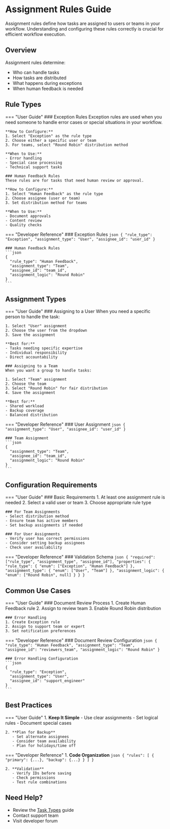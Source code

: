 <!-- # Assignment Rules Guide

Assignment rules define how tasks are assigned to users or teams in your workflow. Understanding and configuring these rules correctly is crucial for efficient workflow execution.

## Overview

Assignment rules determine:
- Who can handle tasks
- How tasks are distributed
- What happens during exceptions
- When human feedback is needed

## Rule Types

### 1. Exception Rules
Used for handling exceptional cases in workflow execution.

```json
{
  "rule_type": "Exception",
  "assignment_type": "User",
  "assignee_id": "user_id"
}
```

### 2. Human Feedback Rules
Used when tasks require human intervention or approval.

```json
{
  "rule_type": "Human Feedback",
  "assignment_type": "Team",
  "assignee_id": "team_id",
  "assignment_logic": "Round Robin"
}
```

## Assignment Types

### User Assignment
Direct assignment to a specific user.

```json
{
  "assignment_type": "User",
  "assignee_id": "user_id"
}
```

**Use cases:**
- Specific expertise required
- Individual responsibility needed
- Direct accountability

### Team Assignment
Assignment to a team of users.

```json
{
  "assignment_type": "Team",
  "assignee_id": "team_id",
  "assignment_logic": "Round Robin"
}
```

**Use cases:**
- Shared responsibility
- Load balancing
- Backup coverage

## Assignment Logic

### Round Robin (Team Only)
Distributes tasks evenly among team members.

```json
{
  "assignment_type": "Team",
  "assignment_logic": "Round Robin",
  "team_id": "team_id"
}
```

## Validation Requirements

1. **Minimum Requirements**
   - At least one assignment rule must exist
   - Valid assignee (user/team) must be specified
   - Proper rule type must be selected

2. **Team Assignment Requirements**
   - Assignment logic required for team assignments
   - Valid team ID must be provided
   - Team must have active members

3. **User Assignment Requirements**
   - Valid user ID must be provided
   - User must have appropriate permissions

## Configuration Examples

### Basic Exception Rule
```json
{
  "rule_type": "Exception",
  "assignment_type": "User",
  "assignee_id": "user_123",
  "assignment_logic": null
}
```

### Team Review Rule
```json
{
  "rule_type": "Human Feedback",
  "assignment_type": "Team",
  "assignee_id": "team_456",
  "assignment_logic": "Round Robin"
}
```

### Multiple Rules Example
```json
[
  {
    "rule_type": "Exception",
    "assignment_type": "User",
    "assignee_id": "user_123"
  },
  {
    "rule_type": "Human Feedback",
    "assignment_type": "Team",
    "assignee_id": "team_456",
    "assignment_logic": "Round Robin"
  }
]
```

## Best Practices

1. **Rule Organization**
   - Keep rules simple and clear
   - Use descriptive assignee names
   - Document special requirements

2. **Assignment Strategy**
   - Use team assignments for shared tasks
   - Assign exceptions to experts
   - Consider backup assignments

3. **Validation**
   - Verify assignee existence
   - Check team member availability
   - Test assignment logic

## Common Issues

### Issue 1: Missing Assignment Rule
**Problem**: Workflow validation fails due to no assignment rules.
**Solution**: Add at least one valid assignment rule.

### Issue 2: Invalid Assignee
**Problem**: Specified user or team doesn't exist.
**Solution**: Verify assignee IDs and permissions.

### Issue 3: Team Logic Missing
**Problem**: Team assignment without assignment logic.
**Solution**: Add Round Robin logic for team assignments.

## Examples by Use Case

### Document Approval Flow
```json
{
  "rule_type": "Human Feedback",
  "assignment_type": "Team",
  "assignee_id": "reviewers_team",
  "assignment_logic": "Round Robin"
}
```

### Error Handling
```json
{
  "rule_type": "Exception",
  "assignment_type": "User",
  "assignee_id": "support_engineer"
}
```

## Integration with Tasks

### Human Task Assignment
```json
{
  "type": "HUMAN_TASK",
  "block": {
    "name": "Document Review",
    "instructions": "Review and approve document"
  }
}
```

The task will be assigned based on the configured assignment rules.

## Next Steps

1. Review [Task Types](../tasks/overview.md)
2. Learn about [Validation Rules](validation-rules.md)
3. Check [Best Practices](best-practices.md)

## Need Help?

- Consult the [Documentation](../index.md)
- Contact Support
- Visit Community Forum -->

# Assignment Rules Guide

Assignment rules define how tasks are assigned to users or teams in your workflow. Understanding and configuring these rules correctly is crucial for efficient workflow execution.

## Overview

Assignment rules determine:
- Who can handle tasks
- How tasks are distributed
- What happens during exceptions
- When human feedback is needed

## Rule Types

=== "User Guide"
    ### Exception Rules
    Exception rules are used when you need someone to handle error cases or special situations in your workflow.

    **How to Configure:**
    1. Select "Exception" as the rule type
    2. Choose either a specific user or team
    3. For teams, select "Round Robin" distribution method

    **When to Use:**
    - Error handling
    - Special case processing
    - Technical support tasks

    ### Human Feedback Rules
    These rules are for tasks that need human review or approval.

    **How to Configure:**
    1. Select "Human Feedback" as the rule type
    2. Choose assignee (user or team)
    3. Set distribution method for teams

    **When to Use:**
    - Document approvals
    - Content review
    - Quality checks

=== "Developer Reference"
    ### Exception Rules
    ```json
    {
      "rule_type": "Exception",
      "assignment_type": "User",
      "assignee_id": "user_id"
    }
    ```

    ### Human Feedback Rules
    ```json
    {
      "rule_type": "Human Feedback",
      "assignment_type": "Team",
      "assignee_id": "team_id",
      "assignment_logic": "Round Robin"
    }
    ```

## Assignment Types

=== "User Guide"
    ### Assigning to a User
    When you need a specific person to handle the task:

    1. Select "User" assignment
    2. Choose the user from the dropdown
    3. Save the assignment

    **Best for:**
    - Tasks needing specific expertise
    - Individual responsibility
    - Direct accountability

    ### Assigning to a Team
    When you want a group to handle tasks:

    1. Select "Team" assignment
    2. Choose the team
    3. Select "Round Robin" for fair distribution
    4. Save the assignment

    **Best for:**
    - Shared workload
    - Backup coverage
    - Balanced distribution

=== "Developer Reference"
    ### User Assignment
    ```json
    {
      "assignment_type": "User",
      "assignee_id": "user_id"
    }
    ```

    ### Team Assignment
    ```json
    {
      "assignment_type": "Team",
      "assignee_id": "team_id",
      "assignment_logic": "Round Robin"
    }
    ```

## Configuration Requirements

=== "User Guide"
    ### Basic Requirements
    1. At least one assignment rule is needed
    2. Select a valid user or team
    3. Choose appropriate rule type

    ### For Team Assignments
    - Select distribution method
    - Ensure team has active members
    - Set backup assignments if needed

    ### For User Assignments
    - Verify user has correct permissions
    - Consider setting backup assignees
    - Check user availability

=== "Developer Reference"
    ### Validation Schema
    ```json
    {
      "required": ["rule_type", "assignment_type", "assignee_id"],
      "properties": {
        "rule_type": {
          "enum": ["Exception", "Human Feedback"]
        },
        "assignment_type": {
          "enum": ["User", "Team"]
        },
        "assignment_logic": {
          "enum": ["Round Robin", null]
        }
      }
    }
    ```

## Common Use Cases

=== "User Guide"
    ### Document Review Process
    1. Create Human Feedback rule
    2. Assign to review team
    3. Enable Round Robin distribution

    ### Error Handling
    1. Create Exception rule
    2. Assign to support team or expert
    3. Set notification preferences

=== "Developer Reference"
    ### Document Review Configuration
    ```json
    {
      "rule_type": "Human Feedback",
      "assignment_type": "Team",
      "assignee_id": "reviewers_team",
      "assignment_logic": "Round Robin"
    }
    ```

    ### Error Handling Configuration
    ```json
    {
      "rule_type": "Exception",
      "assignment_type": "User",
      "assignee_id": "support_engineer"
    }
    ```

## Best Practices

=== "User Guide"
    1. **Keep It Simple**
       - Use clear assignments
       - Set logical rules
       - Document special cases

    2. **Plan for Backup**
       - Set alternate assignees
       - Consider team availability
       - Plan for holidays/time off

=== "Developer Reference"
    1. **Code Organization**
       ```json
       {
         "rules": [
           {
             "primary": {...},
             "backup": {...}
           }
         ]
       }
       ```

    2. **Validation**
       - Verify IDs before saving
       - Check permissions
       - Test rule combinations

## Need Help?

- Review the [Task Types](../tasks/overview.md) guide
- Contact support team
- Visit developer forum
